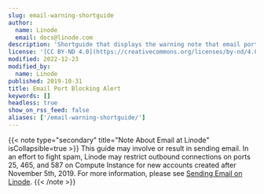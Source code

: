 ```yaml
---
slug: email-warning-shortguide
author:
  name: Linode
  email: docs@linode.com
description: 'Shortguide that displays the warning note that email ports are blocked on all new Compute Instances by default.'
license: '[CC BY-ND 4.0](https://creativecommons.org/licenses/by-nd/4.0)'
modified: 2022-12-23
modified_by:
  name: Linode
published: 2019-10-31
title: Email Port Blocking Alert
keywords: []
headless: true
show_on_rss_feed: false
aliases: ['/email-warning-shortguide/']
---
```


{{< note type="secondary" title="Note About Email at Linode" isCollapsible=true >}}
This guide may involve or result in sending email. In an effort to fight spam, Linode may restrict outbound connections on ports 25, 465, and 587 on Compute Instance for new accounts created after November 5th, 2019. For more information, please see [Sending Email on Linode](/docs/guides/running-a-mail-server/#sending-email-on-linode).
{{< /note >}}